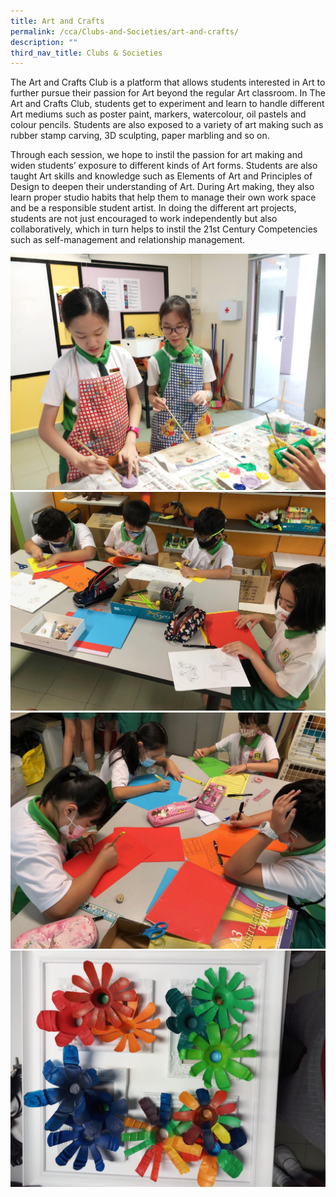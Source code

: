 ```yaml
---
title: Art and Crafts
permalink: /cca/Clubs-and-Societies/art-and-crafts/
description: ""
third_nav_title: Clubs & Societies
---
```





The Art and Crafts Club is a platform that allows students interested in Art to further pursue their passion for Art beyond the regular Art classroom. In The Art and Crafts Club, students get to experiment and learn to handle different Art mediums such as poster paint, markers, watercolour, oil pastels and colour pencils. Students are also exposed to a variety of art making such as rubber stamp carving, 3D sculpting, paper marbling and so on. 

Through each session, we hope to instil the passion for art making and widen students’ exposure to different kinds of Art forms. Students are also taught Art skills and knowledge such as Elements of Art and Principles of Design to deepen their understanding of Art. During Art making, they also learn proper studio habits that help them to manage their own work space and be a responsible student artist. In doing the different art projects, students are not just encouraged to work independently but also collaboratively, which in turn helps to instil the 21st Century Competencies such as self-management and relationship management.

![](/images/art1.jpeg)
![](/images/2%20(3).jpg)
![](/images/3%20(2).jpg)
![](/images/4.jpeg)